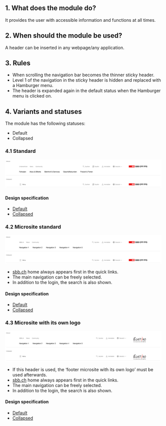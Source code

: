 ## 1. What does the module do?
It provides the user with accessible information and functions at all times.

## 2. When should the module be used?
A header can be inserted in any webpage/any application.

## 3. Rules
* When scrolling the navigation bar becomes the thinner sticky header.
* Level 1 of the navigation in the sticky header is hidden and replaced with a Hamburger menu.
* The header is expanded again in the default status when the Hamburger menu is clicked on.

## 4. Variants and statuses
The module has the following statuses:
* Default
* Collapsed

### 4.1 Standard
![Image of the header module in the standard variant](https://raw.githubusercontent.com/sbb-design-systems/design-system-website-documentation/master/documentation/modules/header/images/header_default.png 'class: image')

#### Design specification
* [Default](https://www.sketch.com/s/80f12b3b-58e5-4b4c-98cd-c553bae18db0/a/ewdAjj#Inspector)
* [Collapsed](https://www.sketch.com/s/80f12b3b-58e5-4b4c-98cd-c553bae18db0/a/GLdV27#Inspector)

### 4.2 Microsite standard
![Image of the header module for a microsite](https://raw.githubusercontent.com/sbb-design-systems/design-system-website-documentation/master/documentation/modules/header/images/header_microsite.png 'class: image')
* [sbb.ch](https://sbb.ch) home always appears first in the quick links.
* The main navigation can be freely selected.
* In addition to the login, the search is also shown.

#### Design specification
* [Default](https://www.sketch.com/s/80f12b3b-58e5-4b4c-98cd-c553bae18db0/a/OzREd4#Inspector)
* [Collapsed](https://www.sketch.com/s/80f12b3b-58e5-4b4c-98cd-c553bae18db0/a/mjKVGJ#Inspector)

### 4.3 Microsite with its own logo
![Image of the header module for a microsite with its own logo](https://raw.githubusercontent.com/sbb-design-systems/design-system-website-documentation/master/documentation/modules/header/images/header_microsite_logo.png 'class: image')
* If this header is used, the ‘footer microsite with its own logo’ must be used afterwards.
* [sbb.ch](https://sbb.ch) home always appears first in the quick links.
* The main navigation can be freely selected.
* In addition to the login, the search is also shown.

#### Design specification
* [Default](https://www.sketch.com/s/80f12b3b-58e5-4b4c-98cd-c553bae18db0/a/DKwR2W#Inspector)
* [Collapsed](https://www.sketch.com/s/80f12b3b-58e5-4b4c-98cd-c553bae18db0/a/j9rRva#Inspector)